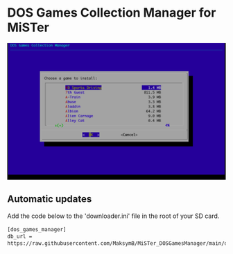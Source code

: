 # DOS Games Collection Manager for MiSTer

![GUI](https://github.com/MaksymB/MiSTer_DOSGamesManager/blob/main/images/Screenshot-game-select.png)


## Automatic updates

Add the code below to the 'downloader.ini' file in the root of your SD card.

```
[dos_games_manager]
db_url = https://raw.githubusercontent.com/MaksymB/MiSTer_DOSGamesManager/main/dos_games_manager.json
```
